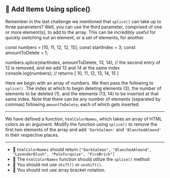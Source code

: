 🚀 Add Items Using splice()
---------------------------

Remember in the last challenge we mentioned that `splice()` can take up to three parameters? Well, you can use the third parameter, comprised of one or more element(s), to add to the array. This can be incredibly useful for quickly switching out an element, or a set of elements, for another.

const numbers = \[10, 11, 12, 12, 15\];
const startIndex = 3;
const amountToDelete = 1;

numbers.splice(startIndex, amountToDelete, 13, 14);
// the second entry of 12 is removed, and we add 13 and 14 at the same index
console.log(numbers);
// returns \[ 10, 11, 12, 13, 14, 15 \]

Here we begin with an array of numbers. We then pass the following to `splice()`. The index at which to begin deleting elements (3), the number of elements to be deleted (1), and the elements (13, 14) to be inserted at that same index. Note that there can be any number of elements (separated by commas) following `amountToDelete`, each of which gets inserted.

* * *

We have defined a function, `htmlColorNames`, which takes an array of HTML colors as an argument. Modify the function using `splice()` to remove the first two elements of the array and add `'DarkSalmon'` and `'BlanchedAlmond'` in their respective places.

* * *

*   🧪 `htmlColorNames` should return `["DarkSalmon", "BlanchedAlmond", "LavenderBlush", "PaleTurqoise", "FireBrick"]`
*   🧪 The `htmlColorNames` function should utilize the `splice()` method
*   🧪 You should not use `shift()` or `unshift()`.
*   🧪 You should not use array bracket notation.